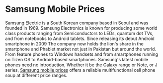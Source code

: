 # Samsung Mobile Prices
Samsung Electric is a South Korean company based in Seoul and was founded in 1969. Samsung Electronics is known for producing some world class products ranging from Semiconductors to LEDs, quantum dot TVs, and from notebooks to Android tablets. Since releasing its debut Android smartphone in 2009 The company now holds the lion's share in the smartphone and Phablet market not just in Pakistan but around the world. From feature phones to Windows handsets and from smartphones running on Tizen OS to Android-based smartphones. Samsung's latest mobile phones need no introduction, Whether it be the Galaxy range or Note, or J series, [Samsung mobile prices](https://phonemart.pk/) offers a reliable multifunctional cell phone soup at different price ranges.
